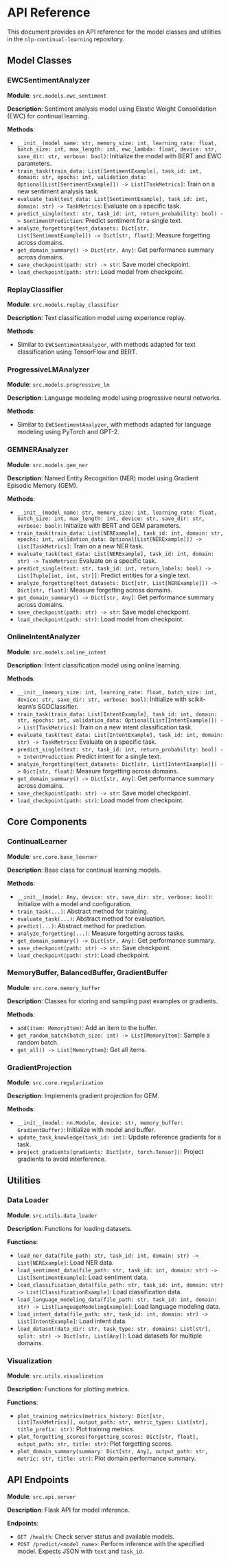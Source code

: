 # API Reference

This document provides an API reference for the model classes and utilities in the `nlp-continual-learning` repository.

## Model Classes

### EWCSentimentAnalyzer
**Module**: `src.models.ewc_sentiment`

**Description**: Sentiment analysis model using Elastic Weight Consolidation (EWC) for continual learning.

**Methods**:
- `__init__(model_name: str, memory_size: int, learning_rate: float, batch_size: int, max_length: int, ewc_lambda: float, device: str, save_dir: str, verbose: bool)`: Initialize the model with BERT and EWC parameters.
- `train_task(train_data: List[SentimentExample], task_id: int, domain: str, epochs: int, validation_data: Optional[List[SentimentExample]]) -> List[TaskMetrics]`: Train on a new sentiment analysis task.
- `evaluate_task(test_data: List[SentimentExample], task_id: int, domain: str) -> TaskMetrics`: Evaluate on a specific task.
- `predict_single(text: str, task_id: int, return_probability: bool) -> SentimentPrediction`: Predict sentiment for a single text.
- `analyze_forgetting(test_datasets: Dict[str, List[SentimentExample]]) -> Dict[str, float]`: Measure forgetting across domains.
- `get_domain_summary() -> Dict[str, Any]`: Get performance summary across domains.
- `save_checkpoint(path: str) -> str`: Save model checkpoint.
- `load_checkpoint(path: str)`: Load model from checkpoint.

### ReplayClassifier
**Module**: `src.models.replay_classifier`

**Description**: Text classification model using experience replay.

**Methods**:
- Similar to `EWCSentimentAnalyzer`, with methods adapted for text classification using TensorFlow and BERT.

### ProgressiveLMAnalyzer
**Module**: `src.models.progressive_lm`

**Description**: Language modeling model using progressive neural networks.

**Methods**:
- Similar to `EWCSentimentAnalyzer`, with methods adapted for language modeling using PyTorch and GPT-2.

### GEMNERAnalyzer
**Module**: `src.models.gem_ner`

**Description**: Named Entity Recognition (NER) model using Gradient Episodic Memory (GEM).

**Methods**:
- `__init__(model_name: str, memory_size: int, learning_rate: float, batch_size: int, max_length: int, device: str, save_dir: str, verbose: bool)`: Initialize with BERT and GEM parameters.
- `train_task(train_data: List[NERExample], task_id: int, domain: str, epochs: int, validation_data: Optional[List[NERExample]]) -> List[TaskMetrics]`: Train on a new NER task.
- `evaluate_task(test_data: List[NERExample], task_id: int, domain: str) -> TaskMetrics`: Evaluate on a specific task.
- `predict_single(text: str, task_id: int, return_labels: bool) -> List[Tuple[int, int, str]]`: Predict entities for a single text.
- `analyze_forgetting(test_datasets: Dict[str, List[NERExample]]) -> Dict[str, float]`: Measure forgetting across domains.
- `get_domain_summary() -> Dict[str, Any]`: Get performance summary across domains.
- `save_checkpoint(path: str) -> str`: Save model checkpoint.
- `load_checkpoint(path: str)`: Load model from checkpoint.

### OnlineIntentAnalyzer
**Module**: `src.models.online_intent`

**Description**: Intent classification model using online learning.

**Methods**:
- `__init__(memory_size: int, learning_rate: float, batch_size: int, device: str, save_dir: str, verbose: bool)`: Initialize with scikit-learn’s SGDClassifier.
- `train_task(train_data: List[IntentExample], task_id: int, domain: str, epochs: int, validation_data: Optional[List[IntentExample]]) -> List[TaskMetrics]`: Train on a new intent classification task.
- `evaluate_task(test_data: List[IntentExample], task_id: int, domain: str) -> TaskMetrics`: Evaluate on a specific task.
- `predict_single(text: str, task_id: int, return_probability: bool) -> IntentPrediction`: Predict intent for a single text.
- `analyze_forgetting(test_datasets: Dict[str, List[IntentExample]]) -> Dict[str, float]`: Measure forgetting across domains.
- `get_domain_summary() -> Dict[str, Any]`: Get performance summary across domains.
- `save_checkpoint(path: str) -> str`: Save model checkpoint.
- `load_checkpoint(path: str)`: Load model from checkpoint.

## Core Components

### ContinualLearner
**Module**: `src.core.base_learner`

**Description**: Base class for continual learning models.

**Methods**:
- `__init__(model: Any, device: str, save_dir: str, verbose: bool)`: Initialize with a model and configuration.
- `train_task(...)`: Abstract method for training.
- `evaluate_task(...)`: Abstract method for evaluation.
- `predict(...)`: Abstract method for prediction.
- `analyze_forgetting(...)`: Measure forgetting across tasks.
- `get_domain_summary() -> Dict[str, Any]`: Get performance summary.
- `save_checkpoint(path: str) -> str`: Save checkpoint.
- `load_checkpoint(path: str)`: Load checkpoint.

### MemoryBuffer, BalancedBuffer, GradientBuffer
**Module**: `src.core.memory_buffer`

**Description**: Classes for storing and sampling past examples or gradients.

**Methods**:
- `add(item: MemoryItem)`: Add an item to the buffer.
- `get_random_batch(batch_size: int) -> List[MemoryItem]`: Sample a random batch.
- `get_all() -> List[MemoryItem]`: Get all items.

### GradientProjection
**Module**: `src.core.regularization`

**Description**: Implements gradient projection for GEM.

**Methods**:
- `__init__(model: nn.Module, device: str, memory_buffer: GradientBuffer)`: Initialize with model and buffer.
- `update_task_knowledge(task_id: int)`: Update reference gradients for a task.
- `project_gradients(gradients: Dict[str, torch.Tensor])`: Project gradients to avoid interference.

## Utilities

### Data Loader
**Module**: `src.utils.data_loader`

**Description**: Functions for loading datasets.

**Functions**:
- `load_ner_data(file_path: str, task_id: int, domain: str) -> List[NERExample]`: Load NER data.
- `load_sentiment_data(file_path: str, task_id: int, domain: str) -> List[SentimentExample]`: Load sentiment data.
- `load_classification_data(file_path: str, task_id: int, domain: str) -> List[ClassificationExample]`: Load classification data.
- `load_language_modeling_data(file_path: str, task_id: int, domain: str) -> List[LanguageModelingExample]`: Load language modeling data.
- `load_intent_data(file_path: str, task_id: int, domain: str) -> List[IntentExample]`: Load intent data.
- `load_dataset(data_dir: str, task_type: str, domains: List[str], split: str) -> Dict[str, List[Any]]`: Load datasets for multiple domains.

### Visualization
**Module**: `src.utils.visualization`

**Description**: Functions for plotting metrics.

**Functions**:
- `plot_training_metrics(metrics_history: Dict[str, List[TaskMetrics]], output_path: str, metric_types: List[str], title_prefix: str)`: Plot training metrics.
- `plot_forgetting_scores(forgetting_scores: Dict[str, float], output_path: str, title: str)`: Plot forgetting scores.
- `plot_domain_summary(summary: Dict[str, Any], output_path: str, metric: str, title: str)`: Plot domain performance summary.

## API Endpoints
**Module**: `src.api.server`

**Description**: Flask API for model inference.

**Endpoints**:
- `GET /health`: Check server status and available models.
- `POST /predict/<model_name>`: Perform inference with the specified model. Expects JSON with `text` and `task_id`.